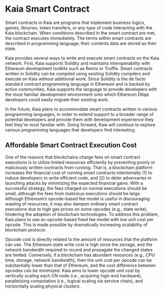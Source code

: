 # Kaia Smart Contract

Smart contracts in Kaia are programs that implement business logics, games, libraries, token transfers, or any type of code interacting with the Kaia blockchain. When conditions described in the smart contract are met, the contract executes immediately. The terms within smart contracts are described in programming language; their contents data are stored as their state.

Kaia provides several ways to write and execute smart contracts on the Kaia network. First, Kaia supports Solidity and maintains interoperability with Ethereum development toolkits such as Remix or Truffle. Smart contracts written in Solidity can be compiled using existing Solidity compilers and execute on Kaia without additional work. Since Solidity is the de facto standard contract programming language in Ethereum and is backed by active communities, Kaia supports the language to provide developers with the most familiar development environment onto which Ethereum DApp developers could easily migrate their existing work.

In the future, Kaia plans to accommodate smart contracts written in various programming languages, in order to extend support to a broader range of potential developers and provide them with development experience they feel they're most familiar with. Going forward, Kaia will continue to explore various programming languages that developers find interesting.

## Affordable Smart Contract Execution Cost <a id="affordable-smart-contract-execution-cost"></a>

One of the reasons that blockchains charge fees on smart contract executions is to utilize limited resources efficiently by preventing poorly or maliciously written contracts from running. That is, a blockchain platform increases the financial cost of running smart contracts intentionally \(1\) to induce developers to write efficient code, and \(2\) to deter adversaries in launching attacks by minimizing the expected financial gains. With a successful strategy, the fees charged on normal executions should be small, although the fees from malicious executions should be large. Although Ethereum’s opcode-based fee model is useful in discouraging wasting of resources, it may also dampen ordinary smart contract executions due to high gas prices on some opcodes \(e.g., state write\), hindering the adoption of blockchain technologies. To address this problem, Kaia plans to use an opcode-based fixed fee model with low unit cost per opcode. This is made possible by dramatically increasing scalability of blockchain protocol.

Opcode cost is directly related to the amount of resources that the platform can use. The Ethereum state write cost is high since the storage, and the network bandwidth required to record and propagate the changed states are limited. Conversely, if a blockchain has abundant resources \(e.g., CPU time, storage, network bandwidth\), then the unit cost per opcode can be substantially lower than that of Ethereum, and the cost difference between opcodes can be minimized. Kaia aims to lower opcode unit cost by vertically scaling each CN node \(i.e., acquiring high-end hardware\), parallelizing computation \(i.e., logical scaling via service chain\), and horizontally scaling physical clusters.
